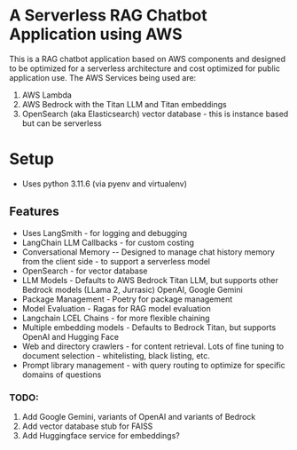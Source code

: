# A Serverless RAG Chatbot Application using AWS
This is a RAG chatbot application based on AWS components and designed to be optimized for a serverless architecture
and cost optimized for public application use.  The AWS Services being used are:
1. AWS Lambda
2. AWS Bedrock with the Titan LLM and Titan embeddings
3. OpenSearch (aka Elasticsearch) vector database - this is instance based but can be serverless



# Setup
- Uses python 3.11.6 (via pyenv and virtualenv)

## Features
- Uses LangSmith - for logging and debugging
- LangChain LLM Callbacks - for custom costing 
- Conversational Memory -- Designed to manage chat history memory from the client side - to support a serverless model
- OpenSearch - for vector database
- LLM Models - Defaults to AWS Bedrock Titan LLM, but supports other Bedrock models (LLama 2, Jurrasic) OpenAI, Google Gemini
- Package Management - Poetry for package management
- Model Evaluation - Ragas for RAG model evaluation
- Langchain LCEL Chains - for more flexible chaining
- Multiple embedding models - Defaults to Bedrock Titan, but supports OpenAI and Hugging Face
- Web and directory crawlers - for content retrieval.  Lots of fine tuning to document selection - whitelisting, black listing, etc.
- Prompt library management - with query routing to optimize for specific domains of questions


### TODO:
1. Add Google Gemini, variants of OpenAI and variants of Bedrock
2. Add vector database stub for FAISS
3. Add Huggingface service for embeddings?